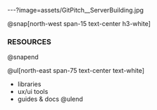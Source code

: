 ---?image=assets/GitPitch__ServerBuilding.jpg

@snap[north-west span-15 text-center h3-white]
### RESOURCES
@snapend

@ul[north-east span-75 text-center text-white]
- libraries
- ux/ui tools
- guides & docs 
@ulend

